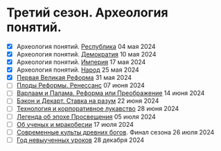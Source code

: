 # Третий сезон. Археология понятий.

- [x] Археология понятий. [Республика](republic.md) 04 мая 2024
- [x] Археология понятий. [Демократия](democracy.md) 10 мая 2024
- [x] Археология понятий. [Империя](imperia.md) 17 мая 2024
- [x] Археология понятий. [Народ](people.md) 25 мая 2024
- [x] [Первая Великая Реформа](reforma.md) 31 мая 2024
- [ ] [Плоды Реформы. Ренессанс](renaissance.md) 07 июня 2024
- [ ] [Варлаам и Палама. Реформа или Преображение](varlaam.md) 14 июня 2024
- [ ] [Бэкон и Декарт. Ставка на разум](bacon.md) 22 июня 2024
- [ ] [Технология и корпоративное лукавство](mendacium.md) 28 июня 2024
- [ ] [Легенда об эпохе Просвещения](enlightenment.md) 05 июля 2024
- [ ] [Об ученых и мракобесии](obscurantism.md) 17 июля 2024
- [ ] [Современные культы древних богов](final3.md). Финал сезона 26 июля 2024
- [ ] [Год невыученных уроков](year2024.md) 28 декабря 2024
